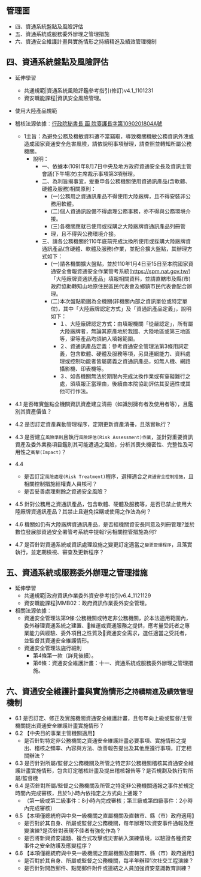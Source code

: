 ## 管理面
- 四、資通系統盤點及風險評估
- 五、資通系統或服務委外辦理之管理措施
- 六、資通安全維護計畫與實施情形之持續精進及績效管理機制

## 四、資通系統盤點及風險評估
- 延伸學習
  - 共通規範|資通系統風險評鑑參考指引(修訂)v4.1_1101231
  - 資安職能課程|資訊安全風險管理。

- 使用大陸產品規範
- 稽核法源依據：[行政院秘書長 函  院臺護長字第1090201804A號](https://ic.tnnua.edu.tw/app/index.php?Action=downloadfile&file=WVhSMFlXTm9MemcxTDNCMFlWOHlORFF6T0Y4NU1UTXlOamszWHprM05UWTVMbkJrWmc9PQ==&fname=DGGGSWWXYWKK41YXLOLKFCXTKODG25WWFGB0B1HGQPIDXW40UWYWQOLLEC54OKGHSSCCGGMPA4NOLOYWMOMOQL00)
  - 1主旨：為避免公務及機敏資料遭不當竊取，導致機關機敏公務資訊外洩或造成國家資通安全危害風險，請依說明事項辦理，請查照並轉知所屬公務機關。
    - 說明：
      - 一、依據本(109)年8月7日中央及地方政府資通安全長及資訊主管會議(下午場次)主席裁示事項第3項辦理。
      - 二、為利旨揭事宜，爰重申各公務機關使用資通訊產品(含軟體、硬體及服務)相關原則：
        - (一)公務用之資通訊產品不得使用大陸廠牌，且不得安裝非公務用軟體。
        - (二)個人資通訊設備不得處理公務事務，亦不得與公務環境介接。
        - (三)各機關應就已使用或採購之大陸廠牌資通訊產品列冊管
        - 理，且不得與公務環境介接。
      - 三、請各公務機關於110年底前完成汰換所使用或採購大陸廠牌資通訊產品(含硬體、軟體及服務)作業，並配合擴大盤點，其辦理方式如下：
        - (一)請各機關擴大盤點，並於110年1月4日至15日至本院國家資通安全會報資通安全作業管考系統(https://spm.nat.gov.tw/)「大陸廠牌資通訊產品」填報相關資料，並請直轄市及縣(市)政府協助轉知山地原住民區民代表會及鄉鎮市民代表會配合辦理。
        - (二)本次盤點範圍為全機關(非機關內部之資訊單位或特定單位)，其中「大陸廠牌認定方式」及「資通訊產品定義」，說明如下：
          - １、大陸廠牌認定方式：由填報機關「從嚴認定」，所有屬大陸廠牌者，無論其原產地於我國、大陸地區或第三地區等，渠等產品均須納入填報範圍。
          - ２、資通訊產品定義：參考資通安全管理法第3條用詞定義，包含軟體、硬體及服務等項，另具連網能力、資料處理或控制功能者皆屬廣義之資通訊產品，如無人機、網路攝影機、印表機等。
          - ３、如各機關無法於期限內完成汰換作業或有窒礙難行之處，須填報正當理由，後續由本院協助評估其妥適性或其他可行作法。
- 4.1 是否確實盤點全機關資訊資產建立清冊（如識別擁有者及使用者等），且鑑別其資產價值？
- 4.2 是否訂定資產異動管理程序，定期更新資產清冊，且落實執行？
- 4.3 是否建立`風險準則`且執行`風險評估(Risk Assessment)作業`，並針對重要資訊資產及委外業務項目鑑別其可能遭遇之風險，分析其喪失機密性、完整性及可用性之`衝擊(Impact)`？
- 4.4
  - 是否訂定`風險處理(Risk Treatment)`程序，選擇適合之`資通安全控制措施`，且相關控制措施經權責人員核可？
  - 是否妥善處理剩餘之資通安全風險？
- 4.5 針對公務用之資通訊產品，包含軟體、硬體及服務等，是否已禁止使用大陸廠牌資通訊產品？其禁止且避免採購或使用之作法為何？
- 4.6 機關如仍有大陸廠牌資通訊產品，是否經機關資安長同意及列冊管理?並於數位發展部資通安全署管考系統中提報?另相關控管措施為何?
- 4.7 是否針對資通系統或資訊處理設施之變更訂定適當之`變更管理程序`，且落實執行，並定期檢視、審查及更新程序？
   
## 五、資通系統或服務委外辦理之管理措施
- 延伸學習
  - 共通規範|政府資訊作業委外資安參考指引v6.4_1121129
  - 資安職能課程|MMB02：政府資訊作業委外安全管理。
- 相關法源依據：
  - 資通安全管理法第9條:公務機關或特定非公務機關，於本法適用範圍內，委外辦理資通系統之建置、維運或資通服務之提供，應考量受託者之專業能力與經驗、委外項目之性質及資通安全需求，選任適當之受託者，並監督其資通安全維護情形。
  - 資通安全管理法施行細則
    - 第4條第一款（詳見後續）。
    - 第6條：資通安全維護計畫：十一、資通系統或服務委外辦理之管理措施。



## 六、資通安全維護計畫與實施情形之`持續精進`及`績效管理`機制
- 6.1 是否訂定、修正及實施機關資通安全維護計畫，且每年向上級或監督/主管機關提出資通安全維護計畫實施情形？
- 6.2 【中央目的事業主管機關適用】
  - 是否針對特定非公務機關之資通安全維護計畫必要事項、實施情形之提出、稽核之頻率、內容與方法、改善報告提出及其他應遵行事項，訂定相關辦法？
- 6.3 是否針對所屬/監督之公務機關及所管之特定非公務機關稽核其資通安全維護計畫實施情形，包含訂定稽核計畫及提出稽核報告等？是否規劃及執行對所屬/監督機
- 6.4 是否針對所屬/監督之公務機關及所管之特定非公務機關通報之事件於規定時間內完成審核，且於1小時內依指定之方式向上通報？
  - （第一級或第二級事件：8小時內完成審核；第三級或第四級事件：2小時內完成審核） 
- 6.5 【本項僅總統府與中央一級機關之直屬機關及直轄市、縣（市）政府適用】
  - 是否對於其自身、所屬或監督之公務機關，每年辦理1次資安事件通報及應變演練?是否針對表現不佳者有強化作為？
  - 是否將新興資安議題、複合式攻擊或災害納入演練情境，以驗證各種資安事件之安全防護及應變程序？       
- 6.6 【本項僅總統府與中央一級機關之直屬機關及直轄市、縣（市）政府適用】
  - 是否對於其自身、所屬或監督之公務機關，每半年辦理1次社交工程演練？
  - 是否針對開啟郵件、點閱郵件附件或連結之人員加強資安意識教育訓練？
